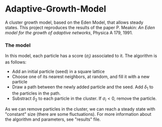# Adaptive-Growth-Model
A cluster growth model, based on the Eden Model, that allows steady states. This project reproduces the results of the paper P. Meakin: *An Eden model for the growth of adaptive networks*,
Physica A 179, 1991.

### The model

In this model, each particle has a score ($\sigma_{i}$) associated to it. The algorithm is as follows:
 
 * Add an initial particle (seed) in a square lattice
 * Choose one of its nearest neighbors, at random, and fill it with a new particle
 * Draw a path between the newly added particle and the seed. Add $\delta_{1}$ to the particles in the path.
 * Substract $\delta_{2}$ to each particle in the cluster. If $\sigma_{i} < 0$, remove the particle.
 
 As we can remove particles in the cluster, we can reach a steady state with "constant" size (there are some fluctuations). For more information about the algorithm and parameters, see "results" file.
 
 


